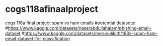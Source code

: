 # cogs118afinaalproject
cogs 118a final project spam vs ham emails
#potential datasets:
#https://www.kaggle.com/datasets/naserabdullahalam/phishing-email-dataset
#https://www.kaggle.com/datasets/meruvulikith/190k-spam-ham-email-dataset-for-classification
